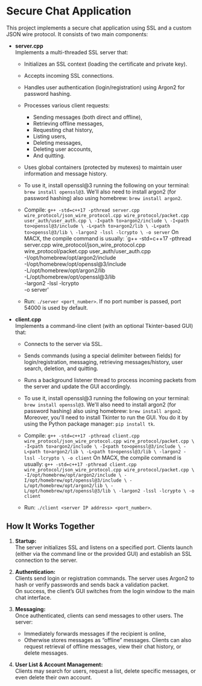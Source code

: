 # Secure Chat Application

This project implements a secure chat application using SSL and a custom JSON wire protocol. It consists of two main components:

- **server.cpp**  
  Implements a multi-threaded SSL server that:
  - Initializes an SSL context (loading the certificate and private key).
  - Accepts incoming SSL connections.
  - Handles user authentication (login/registration) using Argon2 for password hashing.
  - Processes various client requests:
    - Sending messages (both direct and offline),
    - Retrieving offline messages,
    - Requesting chat history,
    - Listing users,
    - Deleting messages,
    - Deleting user accounts,
    - And quitting.
  - Uses global containers (protected by mutexes) to maintain user information and message history.

  - To use it, install openssl@3 running the following on your terminal: `brew install openssl@3`. We'll also need to install argon2 (for password hashing) also using homebrew: `brew install argon2`.
  - Compile: `g++ -std=c++17 -pthread server.cpp wire_protocol/json_wire_protocol.cpp wire_protocol/packet.cpp user_auth/user_auth.cpp \
    -I<path to>argon2/include \
    -I<path to>openssl@3/include \
    -L<path to>argon2/lib \
    -L<path to>openssl@3/lib \
    -largon2 -lssl -lcrypto \
    -o server`
    On MACX, the compile command is usually: `g++ -std=c++17 -pthread server.cpp wire_protocol/json_wire_protocol.cpp wire_protocol/packet.cpp user_auth/user_auth.cpp \
    -I/opt/homebrew/opt/argon2/include \
    -I/opt/homebrew/opt/openssl@3/include \
    -L/opt/homebrew/opt/argon2/lib \
    -L/opt/homebrew/opt/openssl@3/lib \
    -largon2 -lssl -lcrypto \
    -o server'

  - Run: `./server <port_number>`. If no port number is passed, port 54000 is used by default.  

- **client.cpp**  
  Implements a command-line client (with an optional Tkinter-based GUI) that:
  - Connects to the server via SSL.
  - Sends commands (using a special delimiter between fields) for login/registration, messaging, retrieving messages/history, user search, deletion, and quitting.
  - Runs a background listener thread to process incoming packets from the server and update the GUI accordingly.

  - To use it, install openssl@3 running the following on your terminal: `brew install openssl@3`. We'll also need to install argon2 (for password hashing) also using homebrew: `brew install argon2`. Moreover, you'll need to install Tkinter to run the GUI. You do it by using the Python package manager: `pip install tk`. 
  - Compile: `g++ -std=c++17 -pthread client.cpp wire_protocol/json_wire_protocol.cpp wire_protocol/packet.cpp \
    -I<path to>argon2/include \
    -I<path to>openssl@3/include \
    -L<path to>argon2/lib \
    -L<path to>openssl@3/lib \
    -largon2 -lssl -lcrypto \
    -o client` 
    On MACX, the compile command is usually: `g++ -std=c++17 -pthread client.cpp wire_protocol/json_wire_protocol.cpp wire_protocol/packet.cpp \
    -I/opt/homebrew/opt/argon2/include \
    -I/opt/homebrew/opt/openssl@3/include \
    -L/opt/homebrew/opt/argon2/lib \
    -L/opt/homebrew/opt/openssl@3/lib \
    -largon2 -lssl -lcrypto \
    -o client`

  - Run: `./client <server IP address> <port_number>`. 


## How It Works Together

1. **Startup:**  
   The server initializes SSL and listens on a specified port. Clients launch (either via the command line or the provided GUI) and establish an SSL connection to the server.

2. **Authentication:**  
   Clients send login or registration commands. The server uses Argon2 to hash or verify passwords and sends back a validation packet.  
   On success, the client’s GUI switches from the login window to the main chat interface.

3. **Messaging:**  
   Once authenticated, clients can send messages to other users. The server:
   - Immediately forwards messages if the recipient is online,
   - Otherwise stores messages as “offline” messages.
   Clients can also request retrieval of offline messages, view their chat history, or delete messages.

4. **User List & Account Management:**  
   Clients may search for users, request a list, delete specific messages, or even delete their own account.



